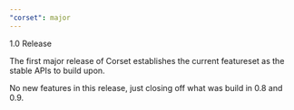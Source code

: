 ```yaml
---
"corset": major
---
```


1.0 Release

The first major release of Corset establishes the current featureset as the stable APIs to build upon.

No new features in this release, just closing off what was build in 0.8 and 0.9.